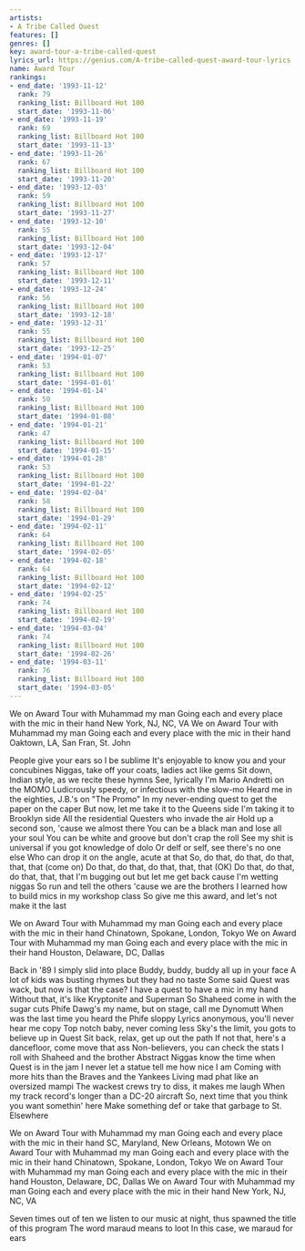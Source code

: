 ```yaml
---
artists:
- A Tribe Called Quest
features: []
genres: []
key: award-tour-a-tribe-called-quest
lyrics_url: https://genius.com/A-tribe-called-quest-award-tour-lyrics
name: Award Tour
rankings:
- end_date: '1993-11-12'
  rank: 79
  ranking_list: Billboard Hot 100
  start_date: '1993-11-06'
- end_date: '1993-11-19'
  rank: 69
  ranking_list: Billboard Hot 100
  start_date: '1993-11-13'
- end_date: '1993-11-26'
  rank: 67
  ranking_list: Billboard Hot 100
  start_date: '1993-11-20'
- end_date: '1993-12-03'
  rank: 59
  ranking_list: Billboard Hot 100
  start_date: '1993-11-27'
- end_date: '1993-12-10'
  rank: 55
  ranking_list: Billboard Hot 100
  start_date: '1993-12-04'
- end_date: '1993-12-17'
  rank: 57
  ranking_list: Billboard Hot 100
  start_date: '1993-12-11'
- end_date: '1993-12-24'
  rank: 56
  ranking_list: Billboard Hot 100
  start_date: '1993-12-18'
- end_date: '1993-12-31'
  rank: 55
  ranking_list: Billboard Hot 100
  start_date: '1993-12-25'
- end_date: '1994-01-07'
  rank: 53
  ranking_list: Billboard Hot 100
  start_date: '1994-01-01'
- end_date: '1994-01-14'
  rank: 50
  ranking_list: Billboard Hot 100
  start_date: '1994-01-08'
- end_date: '1994-01-21'
  rank: 47
  ranking_list: Billboard Hot 100
  start_date: '1994-01-15'
- end_date: '1994-01-28'
  rank: 53
  ranking_list: Billboard Hot 100
  start_date: '1994-01-22'
- end_date: '1994-02-04'
  rank: 58
  ranking_list: Billboard Hot 100
  start_date: '1994-01-29'
- end_date: '1994-02-11'
  rank: 64
  ranking_list: Billboard Hot 100
  start_date: '1994-02-05'
- end_date: '1994-02-18'
  rank: 64
  ranking_list: Billboard Hot 100
  start_date: '1994-02-12'
- end_date: '1994-02-25'
  rank: 74
  ranking_list: Billboard Hot 100
  start_date: '1994-02-19'
- end_date: '1994-03-04'
  rank: 74
  ranking_list: Billboard Hot 100
  start_date: '1994-02-26'
- end_date: '1994-03-11'
  rank: 76
  ranking_list: Billboard Hot 100
  start_date: '1994-03-05'
---
```

We on Award Tour with Muhammad my man
Going each and every place with the mic in their hand
New York, NJ, NC, VA
We on Award Tour with Muhammad my man
Going each and every place with the mic in their hand
Oaktown, LA, San Fran, St. John


People give your ears so I be sublime
It's enjoyable to know you and your concubines
Niggas, take off your coats, ladies act like gems
Sit down, Indian style, as we recite these hymns
See, lyrically I'm Mario Andretti on the MOMO
Ludicrously speedy, or infectious with the slow-mo
Heard me in the eighties, J.B.'s on "The Promo"
In my never-ending quest to get the paper on the caper
But now, let me take it to the Queens side
I'm taking it to Brooklyn side
All the residential Questers who invade the air
Hold up a second son, 'cause we almost there
You can be a black man and lose all your soul
You can be white and groove but don't crap the roll
See my shit is universal if you got knowledge of dolo
Or delf or self, see there's no one else
Who can drop it on the angle, acute at that
So, do that, do that, do that, that, that (come on)
Do that, do that, do that, that, that (OK)
Do that, do that, do that, that, that
I'm bugging out but let me get back cause I'm wetting niggas
So run and tell the others 'cause we are the brothers
I learned how to build mics in my workshop class
So give me this award, and let's not make it the last


We on Award Tour with Muhammad my man
Going each and every place with the mic in their hand
Chinatown, Spokane, London, Tokyo
We on Award Tour with Muhammad my man
Going each and every place with the mic in their hand
Houston, Delaware, DC, Dallas


Back in '89 I simply slid into place
Buddy, buddy, buddy all up in your face
A lot of kids was busting rhymes but they had no taste
Some said Quest was wack, but now is that the case?
I have a quest to have a mic in my hand
Without that, it's like Kryptonite and Superman
So Shaheed come in with the sugar cuts
Phife Dawg's my name, but on stage, call me Dynomutt
When was the last time you heard the Phife sloppy
Lyrics anonymous, you'll never hear me copy
Top notch baby, never coming less
Sky's the limit, you gots to believe up in Quest
Sit back, relax, get up out the path
If not that, here's a dancefloor, come move that ass
Non-believers, you can check the stats
I roll with Shaheed and the brother Abstract
Niggas know the time when Quest is in the jam
I never let a statue tell me how nice I am
Coming with more hits than the Braves and the Yankees
Living mad phat like an oversized mampi
The wackest crews try to diss, it makes me laugh
When my track record's longer than a DC-20 aircraft
So, next time that you think you want somethin' here
Make something def or take that garbage to St. Elsewhere


We on Award Tour with Muhammad my man
Going each and every place with the mic in their hand
SC, Maryland, New Orleans, Motown
We on Award Tour with Muhammad my man
Going each and every place with the mic in their hand
Chinatown, Spokane, London, Tokyo
We on Award Tour with Muhammad my man
Going each and every place with the mic in their hand
Houston, Delaware, DC, Dallas
We on Award Tour with Muhammad my man
Going each and every place with the mic in their hand
New York, NJ, NC, VA


Seven times out of ten we listen to our music at night, thus spawned the title of this program
The word maraud means to loot
In this case, we maraud for ears

